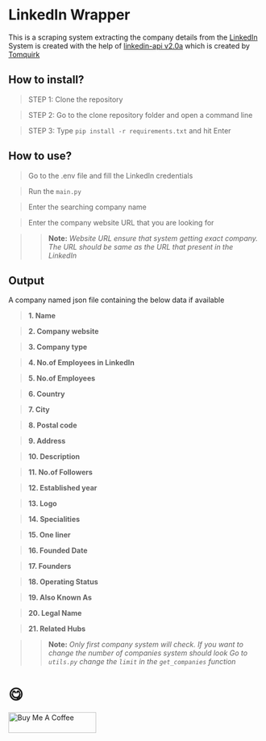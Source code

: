 # LinkedIn Wrapper
This is a scraping system extracting the company details from the [LinkedIn][1]
System is created with the help of [linkedin-api v2.0a][2] which is created by [Tomquirk][3]


## How to install?
> STEP 1: Clone the repository

> STEP 2: Go to the clone repository folder and open a command line

> STEP 3: Type `pip install -r requirements.txt` and hit Enter


## How to use?

> Go to the .env file and fill the LinkedIn credentials

> Run the `main.py` 

> Enter the searching company name

> Enter the company website URL that you are looking for


>> **Note:** *Website URL ensure that system getting exact company. The URL should be same as the URL that present in the LinkedIn*



## Output
A company named json file containing the below data if available

> **1. Name**

> **2. Company website**

> **3. Company type**

> **4. No.of Employees in LinkedIn**

> **5. No.of Employees**

> **6. Country**

> **7. City**

> **8. Postal code**

> **9. Address**

> **10. Description**

> **11. No.of Followers**

> **12. Established year**

> **13. Logo**

> **14. Specialities**

> **15. One liner**

> **16. Founded Date**

> **17. Founders**

> **18. Operating Status**

> **19. Also Known As**

> **20. Legal Name**

> **21. Related Hubs**

>> **Note:** *Only first company system will check. If you want to change the number of companies system should look Go to `utils.py` change the `limit` in the `get_companies` function*




# :yum:

<a href="https://www.buymeacoffee.com/th3darkknight" target="_blank"><img src="https://cdn.buymeacoffee.com/buttons/default-orange.png" alt="Buy Me A Coffee" height="41" width="174"></a>

[1]: https://www.linkedin.com/
[2]: https://github.com/tomquirk/linkedin-api
[3]: https://github.com/tomquirk
